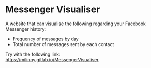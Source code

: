 # Messenger Visualiser

A website that can visualise the following regarding your Facebook Messenger history:
 - Frequency of messages by day
 - Total number of messages sent by each contact
 
Try with the following link:\
https://milinny.gitlab.io/MessengerVisualiser
